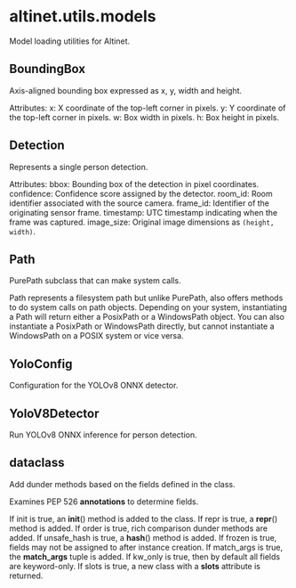# altinet.utils.models

Model loading utilities for Altinet.

## BoundingBox

Axis-aligned bounding box expressed as x, y, width and height.

Attributes:
    x: X coordinate of the top-left corner in pixels.
    y: Y coordinate of the top-left corner in pixels.
    w: Box width in pixels.
    h: Box height in pixels.

## Detection

Represents a single person detection.

Attributes:
    bbox: Bounding box of the detection in pixel coordinates.
    confidence: Confidence score assigned by the detector.
    room_id: Room identifier associated with the source camera.
    frame_id: Identifier of the originating sensor frame.
    timestamp: UTC timestamp indicating when the frame was captured.
    image_size: Original image dimensions as ``(height, width)``.

## Path

PurePath subclass that can make system calls.

Path represents a filesystem path but unlike PurePath, also offers
methods to do system calls on path objects. Depending on your system,
instantiating a Path will return either a PosixPath or a WindowsPath
object. You can also instantiate a PosixPath or WindowsPath directly,
but cannot instantiate a WindowsPath on a POSIX system or vice versa.

## YoloConfig

Configuration for the YOLOv8 ONNX detector.

## YoloV8Detector

Run YOLOv8 ONNX inference for person detection.

## dataclass

Add dunder methods based on the fields defined in the class.

Examines PEP 526 __annotations__ to determine fields.

If init is true, an __init__() method is added to the class. If repr
is true, a __repr__() method is added. If order is true, rich
comparison dunder methods are added. If unsafe_hash is true, a
__hash__() method is added. If frozen is true, fields may not be
assigned to after instance creation. If match_args is true, the
__match_args__ tuple is added. If kw_only is true, then by default
all fields are keyword-only. If slots is true, a new class with a
__slots__ attribute is returned.
